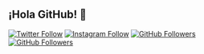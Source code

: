 ## ¡Hola GitHub! 👋

[![Twitter Follow](https://img.shields.io/twitter/follow/luma_net?style=social)](https://x.com/luma_net)
[![Instagram Follow](https://img.shields.io/instagram/follow/luma_net?style=social)](https://instagram.com/luma_net)
[![GitHub Followers](https://img.shields.io/github/followers/lumanet?style=social)](https://github.com/Lumanet)
[![GitHub Followers](https://img.shields.io/github/stars/lumanet?style=social)](https://github.com/Lumanet)
<!--
**Lumanet/lumanet** is a ✨ _special_ ✨ repository because its `README.md` (this file) appears on your GitHub profile.

Here are some ideas to get you started:

- 🔭 I’m currently working on ...
- 🌱 I’m currently learning ...
- 👯 I’m looking to collaborate on ...
- 🤔 I’m looking for help with ...
- 💬 Ask me about ...
- 📫 How to reach me: ...
- 😄 Pronouns: ...
- ⚡ Fun fact: ...
-->
